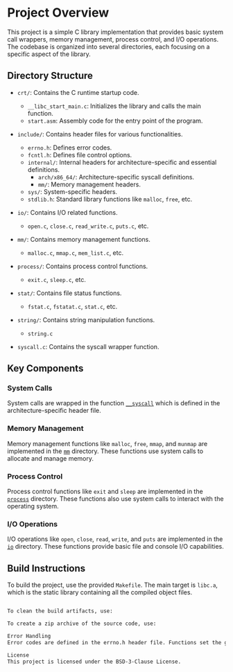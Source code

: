 # Project Overview

This project is a simple C library implementation that provides basic system call wrappers, memory management, process control, and I/O operations. The codebase is organized into several directories, each focusing on a specific aspect of the library.

## Directory Structure

- `crt/`: Contains the C runtime startup code.
  - `__libc_start_main.c`: Initializes the library and calls the main function.
  - `start.asm`: Assembly code for the entry point of the program.

- `include/`: Contains header files for various functionalities.
  - `errno.h`: Defines error codes.
  - `fcntl.h`: Defines file control options.
  - `internal/`: Internal headers for architecture-specific and essential definitions.
    - `arch/x86_64/`: Architecture-specific syscall definitions.
    - `mm/`: Memory management headers.
  - `sys/`: System-specific headers.
  - `stdlib.h`: Standard library functions like `malloc`, `free`, etc.

- `io/`: Contains I/O related functions.
  - `open.c`, `close.c`, `read_write.c`, `puts.c`, etc.

- `mm/`: Contains memory management functions.
  - `malloc.c`, `mmap.c`, `mem_list.c`, etc.

- `process/`: Contains process control functions.
  - `exit.c`, `sleep.c`, etc.

- `stat/`: Contains file status functions.
  - `fstat.c`, `fstatat.c`, `stat.c`, etc.

- `string/`: Contains string manipulation functions.
  - `string.c`

- `syscall.c`: Contains the syscall wrapper function.

## Key Components

### System Calls

System calls are wrapped in the function [`__syscall`](include/internal/arch/x86_64/syscall_arch.h) which is defined in the architecture-specific header file.

### Memory Management

Memory management functions like `malloc`, `free`, `mmap`, and `munmap` are implemented in the [`mm`](mm) directory. These functions use system calls to allocate and manage memory.

### Process Control

Process control functions like `exit` and `sleep` are implemented in the [`process`](process) directory. These functions also use system calls to interact with the operating system.

### I/O Operations

I/O operations like `open`, `close`, `read`, `write`, and `puts` are implemented in the [`io`](io) directory. These functions provide basic file and console I/O capabilities.

## Build Instructions

To build the project, use the provided `Makefile`. The main target is `libc.a`, which is the static library containing all the compiled object files.

```sh

To clean the build artifacts, use:

To create a zip archive of the source code, use:

Error Handling
Error codes are defined in the errno.h header file. Functions set the global errno variable to indicate errors.

License
This project is licensed under the BSD-3-Clause License.
